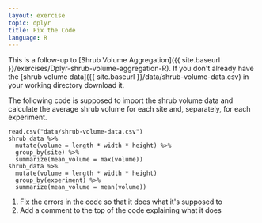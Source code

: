 ```yaml
---
layout: exercise
topic: dplyr
title: Fix the Code
language: R
---
```


This is a follow-up to
[Shrub Volume Aggregation]({{ site.baseurl }}/exercises/Dplyr-shrub-volume-aggregation-R).
If you don't already have the [shrub volume data]({{ site.baseurl }}/data/shrub-volume-data.csv) in your working directory download it.

The following code is supposed to import the shrub volume data and calculate the
average shrub volume for each site and, separately, for each experiment.

```
read.csv("data/shrub-volume-data.csv")
shrub_data %>%
  mutate(volume = length * width * height) %>%
  group_by(site) %>%
  summarize(mean_volume = max(volume))
shrub_data %>%
  mutate(volume = length * width * height)
  group_by(experiment) %>%
  summarize(mean_volume = mean(volume))
```

1. Fix the errors in the code so that it does what it's supposed to
2. Add a comment to the top of the code explaining what it does
